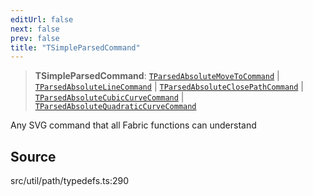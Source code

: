 ```yaml
---
editUrl: false
next: false
prev: false
title: "TSimpleParsedCommand"
---
```


> **TSimpleParsedCommand**: [`TParsedAbsoluteMoveToCommand`](TParsedAbsoluteMoveToCommand.md) \| [`TParsedAbsoluteLineCommand`](TParsedAbsoluteLineCommand.md) \| [`TParsedAbsoluteClosePathCommand`](TParsedAbsoluteClosePathCommand.md) \| [`TParsedAbsoluteCubicCurveCommand`](TParsedAbsoluteCubicCurveCommand.md) \| [`TParsedAbsoluteQuadraticCurveCommand`](TParsedAbsoluteQuadraticCurveCommand.md)

Any SVG command that all Fabric functions can understand

## Source

src/util/path/typedefs.ts:290
